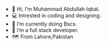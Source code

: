 - 👋 Hi, I’m Muhammad Abdullah Iqbal.
- 💻 Intrested in coding and designing.
- 🌱 I’m currently doing Bscs.
- 💞️ I’m a full stack developer.
- 🗺️ From Lahore,Pakistan
